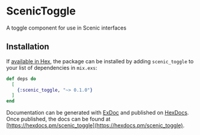 # ScenicToggle

A toggle component for use in Scenic interfaces

## Installation

If [available in Hex](https://hex.pm/docs/publish), the package can be installed
by adding `scenic_toggle` to your list of dependencies in `mix.exs`:

```elixir
def deps do
  [
    {:scenic_toggle, "~> 0.1.0"}
  ]
end
```

Documentation can be generated with [ExDoc](https://github.com/elixir-lang/ex_doc)
and published on [HexDocs](https://hexdocs.pm). Once published, the docs can
be found at [https://hexdocs.pm/scenic_toggle](https://hexdocs.pm/scenic_toggle).
